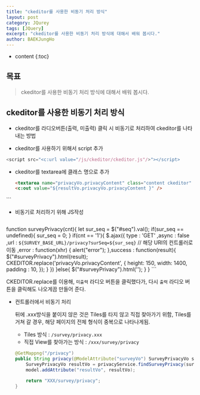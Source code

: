 ```yaml
---
title: "ckeditor를 사용한 비동기 처리 방식"
layout: post
category: JQurey
tags: [JQuery]
excerpt: "ckeditor를 사용한 비동기 처리 방식에 대해서 배워 봅시다."
author: BAEKJungHo
---
```


* content
{:toc}

## 목표

  > ckeditor를 사용한 비동기 처리 방식에 대해서 배워 봅시다.

## ckeditor를 사용한 비동기 처리 방식

  - ckeditor를 라디오버튼(출력, 미출력) 클릭 시 비동기로 처리하여 ckeditor를 나타내는 방법

  - ckeditor를 사용하기 위해서 script 추가

  ```javascript
  <script src="<c:url value="/js/ckeditor/ckeditor.js"/>"></script>
  ```

  - ckeditor를 textarea에 클래스 명으로 추가

	```html
	<textarea name="privacyVo.privacyContent" class="content ckeditor" id="privacyVo.privacyContent" cols="" rows="" style="height:300px;">
    <c:out value="${resultVo.privacyVo.privacyContent }" />
  </textarea>
	```

  - 비동기로 처리하기 위해 JS작성

	```javascript
function surveyPrivacy(cnt){
	let sur_seq = $("#seq").val();
	if(sur_seq == undefined){
		sur_seq = 0;
	}
	if(cnt == '1'){
		$.ajax({
			type : 'GET'
			,async : false
			,url : `${SURVEY_BASE_URL}/privacy?surSeq=${sur_seq}` // 해당 URI의 컨트롤러로 이동
			,error  : function(xhr) {
				alert("error");
			},success : function(result){
				$("#surveyPrivacy").html(result);
                CKEDITOR.replace('privacyVo.privacyContent', {
                    height: 150,
                    width: 1400,
                    padding : 10,
                });
			}
		})
	}else{
		$("#surveyPrivacy").html('');
	}
}
	```

  CKEDITOR.replace를 이용해, `미출력` 라디오 버튼을 클릭했다가, 다시 `출력` 라디오 버튼을 클릭해도 나오게끔 만들어 준다.

  - 컨트롤러에서 비동기 처리

	뒤에 .xxx방식을 붙이지 않은 것은 Tiles를 타지 않고 직접 찾아가기 위함, Tiles를 거쳐 갈 경우, 해당 페이지의 전체 형식이 중복으로 나타나게됨.

	 - Tiles 방식 : `/survey/privacy.xxx`
	 - 직접 View를 찾아가는 방식 : `/xxx/survey/privacy`


	```java
	@GetMappng("/privacy")
	public String privacy(@ModelAttribute("surveyVo") SurveyPrivacyVo surveyVo, Model model) {
		SurveyPrivacyVo resultVo = privacyService.findSurveyPrivacy(surveyVo);
		model.addAttribute("resultVo", resultVo);

		return "XXX/survey/privacy";
	}
	```
